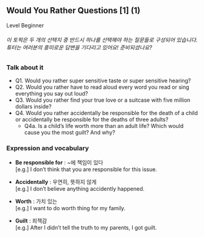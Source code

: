 ## Would You Rather Questions [1] (1)
Level Beginner
###### 이 토픽은 두 개의 선택지 중 반드시 하나를 선택해야 하는 질문들로 구성되어 있습니다. 튜터는 여러분의 흥미로운 답변을 기다리고 있어요! 준비되셨나요?

### Talk about it
- Q1. Would you rather super sensitive taste or super sensitive hearing?
- Q2. Would you rather have to read aloud every word you read or sing everything you say out loud?
- Q3. Would you rather find your true love or a suitcase with five million dollars inside?
- Q4. Would you rather accidentally be responsible for the death of a child or accidentally be responsible for the deaths of three adults?
  - Q4a. Is a child’s life worth more than an adult life? Which would cause you the most guilt? And why?
### Expression and vocabulary
- **Be responsible for** : ~에 책임이 있다  
[e.g.] I don’t think that you are responsible for this issue.

- **Accidentally** : 우연히, 뜻하지 않게  
[e.g.] I don’t believe anything accidently happened.

- **Worth** : 가치 있는  
[e.g.] I want to do worth thing for my family.

- **Guilt** : 죄책감  
[e.g.] After I didn’t tell the truth to my parents, I got guilt.


